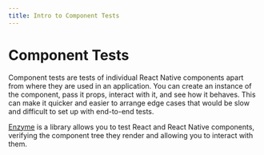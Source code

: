 ```yaml
---
title: Intro to Component Tests
---
```


# Component Tests

Component tests are tests of individual React Native components apart from where they are used in an application. You can create an instance of the component, pass it props, interact with it, and see how it behaves. This can make it quicker and easier to arrange edge cases that would be slow and difficult to set up with end-to-end tests.

[Enzyme][enzyme] is a library allows you to test React and React Native components, verifying the component tree they render and allowing you to interact with them.

[enzyme]: http://airbnb.io/enzyme/

